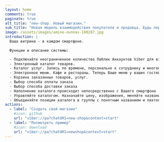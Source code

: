```yaml
---
layout: home
comments: true
paginate: true
alt_title: "new-shop. Новый магазин."
sub_title: "Новая модель взаимодействия покупателя и продавца. Будь первым в технологиях."
image: /assets/images/amine-ounnas-180287.jpg
introduction: |
  Ваша витрина - в каждом смартфоне. 
  
  Функции и описание системы:

  - Подключайте неограниченное количество Паблик Аккаунтов Viber для взаимодействия с системой
  - Электронный каталог товаров.
  - Каталог услуг. Запись по времени, персонально к сотруднику и многое другое
  - Электронное меню. Кафе и рестораны. Теперь Ваше меню у ваших гостей в смартфоне. 
  - Корзина заказанных товаров, услуг.
  - Выбор способа оплаты заказа
  - Выбор способа доставки заказа
  - Наполнение каталога происходит непосредственно с Вашего смартфона
  - Управляйте каталогом. Назначайте цену, изображения, меняйте название Ваших позиций в каталоге
  - Объединяйте позиции каталога в группы с понятным названием и пиктограммой
actions:
  - label: "Создать свой магазин"
    #icon: github
    url: "viber://pa?chatURI=new-shop&context=start"
  - label: "Посмотреть пример"
    #icon: download
    url: "viber://pa?chatURI=newshop&context=start"
---
```

